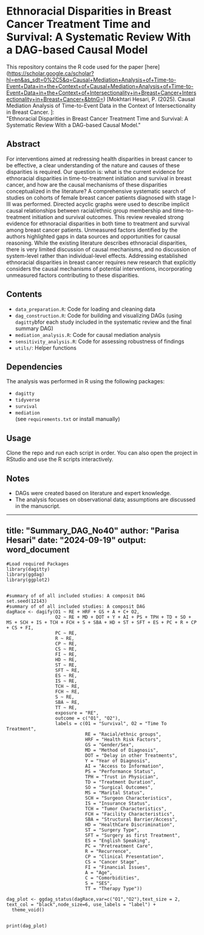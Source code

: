 # Ethnoracial Disparities in Breast Cancer Treatment Time and Survival: A Systematic Review With a DAG-based Causal Model

This repository contains the R code used for the paper [here] (https://scholar.google.ca/scholar?hl=en&as_sdt=0%2C5&q=Causal+Mediation+Analysis+of+Time-to-Event+Data+in+the+Context+of+Causal+Mediation+Analysis+of+Time-to-Event+Data+in+the+Context+of+Intersectionality+in+Breast+Cancer+Intersectionality+in+Breast+Cancer+&btnG=) [Mokhtari Hesari, P. (2025). Causal Mediation Analysis of Time-to-Event Data in the Context of Intersectionality in Breast Cancer. ]:  
"Ethnoracial Disparities in Breast Cancer Treatment Time and Survival: A Systematic Review With a DAG-based Causal Model."

## Abstract 
For interventions aimed at redressing health disparities in breast cancer to be effective, a clear understanding of the nature and causes of these disparities is required. Our question is: what is the current evidence for ethnoracial disparities in time-to-treatment initiation and survival in breast cancer, and how are the causal mechanisms of these disparities conceptualized in the literature? A comprehensive systematic search of studies on cohorts of female breast cancer patients diagnosed with stage I-III was performed. Directed acyclic graphs were used to describe implicit causal relationships between racial/ethnic group membership and time-to-treatment initiation and survival outcomes. This review revealed strong evidence for ethnoracial disparities in both time to treatment and survival among breast cancer patients. Unmeasured factors identified by the authors highlighted gaps in data sources and opportunities for causal reasoning. While the existing literature describes ethnoracial disparities, there is very limited discussion of causal mechanisms, and no discussion of system-level rather than individual-level effects. Addressing established ethnoracial disparities in breast cancer requires new research that explicitly considers the causal mechanisms of potential interventions, incorporating unmeasured factors contributing to these disparities.

## Contents
- `data_preparation.R`: Code for loading and cleaning data
- `dag_construction.R`: Code for building and visualizing DAGs (using `dagitty`bfor each study included in the systematic review and the final summary DAG)
- `mediation_analysis.R`: Code for causal mediation analysis
- `sensitivity_analysis.R`: Code for assessing robustness of findings
- `utils/`: Helper functions

## Dependencies
The analysis was performed in R using the following packages:
- `dagitty`
- `tidyverse`
- `survival`
- `mediation`  
(see `requirements.txt` or install manually)

## Usage
Clone the repo and run each script in order. You can also open the project in RStudio and use the R scripts interactively.

## Notes
- DAGs were created based on literature and expert knowledge.
- The analysis focuses on observational data; assumptions are discussed in the manuscript.



---
title: "Summary_DAG_No40"
author: "Parisa Hesari"
date: "2024-09-19"
output: word_document
---


```{r}
#Load required Packages
library(dagitty)
library(ggdag)
library(ggplot2)

```

```{r}

#summary of of all included studies: A composit DAG
set.seed(12143)
#summary of of all included studies: A composit DAG
dagRace <- dagify(O1 ~ RE + HRF + GS + A + C+ O2,
                  O2 ~ RE + MD + DOT + Y + AI + PS + TPH + TD + SO + MS + SCH + IS + TCH + FCH + S + SBA + HD + ST + SFT + ES + PC + R + CP + CS + FI,
                  PC ~ RE,
                  R ~ RE,
                  CP ~ RE,
                  CS ~ RE,
                  FI ~ RE,
                  HD ~ RE,
                  ST ~ RE,
                  SFT ~ RE,
                  ES ~ RE,
                  IS ~ RE,
                  TCH ~ RE,
                  FCH ~ RE,
                  S ~ RE,
                  SBA ~ RE,
                  TT ~ RE,
                  exposure = "RE",
                  outcome = c("O1", "O2"),
                  labels = c(O1 = "Survival", O2 = "Time To Treatment",
                             RE = "Racial/ethnic groups",
                             HRF = "Health Risk Factors",
                             GS = "Gender/Sex",
                             MD = "Method of Diagnosis",
                             DOT = "Delay in other Treatments",
                             Y = "Year of Diagnosis",
                             AI = "Access to Information",
                             PS = "Performance Status",
                             TPH = "Trust in Physician",
                             TD = "Treatment Duration",
                             SO = "Surgical Outcomes",
                             MS = "Marital Status",
                             SCH = "Surgeon Characteristics",
                             IS = "Insurance Status",
                             TCH = "Tumor Characteristics",
                             FCH = "Facility Characteristics",
                             SBA = "Structural Barrier/Access",
                             HD = "HealthCare Discrimination",
                             ST = "Surgery Type",
                             SFT = "Surgery as first Treatment",
                             ES = "English Speaking",
                             PC = "Pretreatment Care",
                             R = "Recurrence",
                             CP = "Clinical Presentation",
                             CS = "Cancer Stage",
                             FI = "Financial Issues",
                             A = "Age",
                             C = "Comorbidities",
                             S = "SES",
                             TT = "Therapy Type"))

dag_plot <- ggdag_status(dagRace,var=c("O1","O2"),text_size = 2, text_col = "black",node_size=6, use_labels = "label") +
  theme_void()


print(dag_plot)



```

